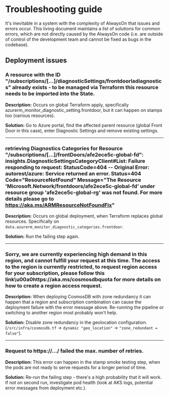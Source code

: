 # Troubleshooting guide

It's inevitable in a system with the complexity of AlwaysOn that issues and errors occur. This living document maintains a list of solutions for common errors, which are not directly caused by the AlwaysOn code (i.e. are outside of control of the development team and cannot be fixed as bugs in the codebase).

## Deployment issues

### A resource with the ID "/subscriptions/[...]/diagnosticSettings/frontdoorladiagnostics" already exists - to be managed via Terraform this resource needs to be imported into the State.

**Description:** Occurs on global Terraform apply, specifically azurerm_monitor_diagnostic_setting.frontdoor, but it can happen on stamps too (various resources).

**Solution:** Go to Azure portal, find the affected parent resource (global Front Door in this case), enter Diagnostic Settings and remove existing settings.

---

### retrieving Diagnostics Categories for Resource "/subscriptions/[...]/frontDoors/afe2ece5c-global-fd": insights.DiagnosticSettingsCategoryClient#List: Failure responding to request: StatusCode=404 -- Original Error: autorest/azure: Service returned an error. Status=404 Code="ResourceNotFound" Message="The Resource 'Microsoft.Network/frontdoors/afe2ece5c-global-fd' under resource group 'afe2ece5c-global-rg' was not found. For more details please go to https://aka.ms/ARMResourceNotFoundFix"

**Description:** Occurs on global deployment, when Terraform replaces global resources. Specifically on `data.azurerm_monitor_diagnostic_categories.frontdoor`.

**Solution:** Run the failing step again. 

---

### Sorry, we are currently experiencing high demand in this region, and cannot fulfill your request at this time. The access to the region is currently restricted, to request region access for your subscription, please follow this link\u00a0https://aka.ms/cosmosdbquota for more details on how to create a region access request.

**Description:** When deploying CosmosDB with zone redundancy it can happen that a region and subscription combination can cause the deployment failure with the error message above. Re-running the pipeline or switching to another region most probably won't help.

**Solution:** Disable zone redundancy in the geolocation configuration. (`/src/infra/cosmosdb.tf` -> `dynamic "geo_location"` -> `"zone_redundant = false"`).

---

### Request to https://.../ failed the max. number of retries.

**Description:** This error can happen in the stamp smoke testing step, when the pods are not ready to serve requests for a longer period of time.

**Solution:** Re-run the failing step - there's a high probability that it will work. If not on second run, investigate pod health (look at AKS logs, potential error messages from deployment etc.).
